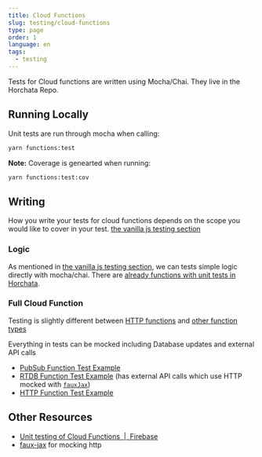 ```yaml
---
title: Cloud Functions
slug: testing/cloud-functions
type: page
order: 1
language: en
tags:
  - testing
---
```


Tests for Cloud functions are written using Mocha/Chai. They live in the Horchata Repo.

## Running Locally

Unit tests are run through mocha when calling:
  
  ```bash
  yarn functions:test
  ```

**Note:** Coverage is genearted when running:

  ```bash
  yarn functions:test:cov
  ```

## Writing
How you write your tests for cloud functions depends on the scope you would like to cover in your test.
[the vanilla js testing section](/images/FiradminLogo.png)
### Logic
As mentioned in [the vanilla js testing section](/testing/vanilla-js), we can tests simple logic directly with mocha/chai. There are [already functions with unit tests in Horchata](https://github.com/fireadmin/horchata/blob/master/functions/test/unit/sheetsSync.spec.js).

### Full Cloud Function
Testing is slightly different between [HTTP functions](https://firebase.google.com/docs/functions/unit-testing#testing_http_functions) and [other function types](https://firebase.google.com/docs/functions/unit-testing#testing_background_non-http_functions)

Everything in tests can be mocked including Database updates and external API calls

* [PubSub Function Test Example](https://github.com/prescottprue/fireadmin/blob/master/functions/test/unit/sendFcm.spec.js)
* [RTDB Function Test Example](https://github.com/prescottprue/fireadmin/blob/master/functions/test/unit/callGoogleApi.spec.js) (has external API calls which use HTTP mocked with [`fauxJax`][faux-jax-url])
* [HTTP Function Test Example](https://github.com/prescottprue/fireadmin/blob/master/functions/test/unit/version.spec.js)

## Other Resources

* [Unit testing of Cloud Functions  |  Firebase](https://firebase.google.com/docs/functions/unit-testing)
* [faux-jax][faux-jax-url] for mocking http

[faux-jax-url]: https://github.com/algolia/faux-jax